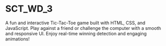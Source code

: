 # SCT_WD_3
A fun and interactive Tic-Tac-Toe game built with HTML, CSS, and JavaScript. Play against a friend or challenge the computer with a smooth and responsive UI. Enjoy real-time winning detection and engaging animations!
